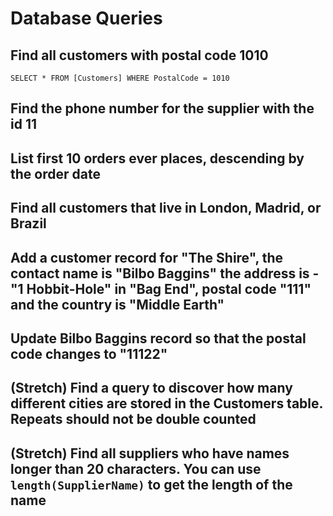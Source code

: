 # Database Queries

## Find all customers with postal code 1010

    SELECT * FROM [Customers] WHERE PostalCode = 1010

## Find the phone number for the supplier with the id 11

## List first 10 orders ever places, descending by the order date

## Find all customers that live in London, Madrid, or Brazil

## Add a customer record for "The Shire", the contact name is "Bilbo Baggins" the address is -"1 Hobbit-Hole" in "Bag End", postal code "111" and the country is "Middle Earth"

## Update Bilbo Baggins record so that the postal code changes to "11122"

## (Stretch) Find a query to discover how many different cities are stored in the Customers table. Repeats should not be double counted

## (Stretch) Find all suppliers who have names longer than 20 characters. You can use `length(SupplierName)` to get the length of the name
